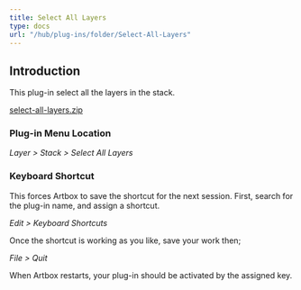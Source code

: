 ```yaml
---
title: Select All Layers
type: docs
url: "/hub/plug-ins/folder/Select-All-Layers"
---
```


## Introduction

This plug-in select all the layers in the stack.

[select-all-layers.zip](/funky/downloads/select-all-layers.zip)

### Plug-in Menu Location

_Layer > Stack > Select All Layers_

### Keyboard Shortcut

This forces Artbox to save the shortcut for the next session. First, search for the plug-in name, and assign a shortcut.

_Edit > Keyboard Shortcuts_

Once the shortcut is working as you like, save your work then;  

_File > Quit_

When Artbox restarts, your plug-in should be activated by the assigned key.
